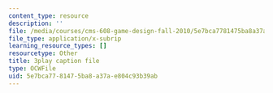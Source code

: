 ```yaml
---
content_type: resource
description: ''
file: /media/courses/cms-608-game-design-fall-2010/5e7bca7781475ba8a37ae804c93b39ab_68554.vtt
file_type: application/x-subrip
learning_resource_types: []
resourcetype: Other
title: 3play caption file
type: OCWFile
uid: 5e7bca77-8147-5ba8-a37a-e804c93b39ab
---
```

